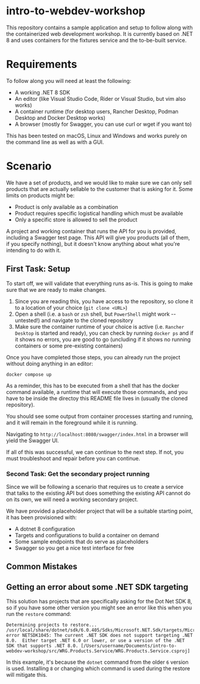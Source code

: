 # intro-to-webdev-workshop

This repository contains a sample application and setup to follow along with the containerized web development workshop. It is currently based on .NET 8 and uses containers for the fixtures service and the to-be-built service.

# Requirements

To follow along you will need at least the following:

- A working .NET 8 SDK
- An editor (like Visual Studio Code, Rider or Visual Studio, but vim also works)
- A container runtime (for desktop users, Rancher Desktop, Podman Desktop and Docker Desktop works)
- A browser (mostly for Swagger, you can use curl or wget if you want to)

This has been tested on macOS, Linux and Windows and works purely on the command line as well as with a GUI.

# Scenario

We have a set of products, and we would like to make sure we can only sell products that are actually sellable to the customer that is asking for it. Some limits on products might be:

- Product is only available as a combination
- Product requires specific logistical handling which must be available
- Only a specific store is allowed to sell the product

A project and working container that runs the API for you is provided, including a Swagger test page.
This API will give you products (all of them, if you specify nothing), but it doesn't know anything about what you're intending to do with it.

## First Task: Setup

To start off, we will validate that everything runs as-is. This is going to make sure that we are ready to make changes.

1. Since you are reading this, you have access to the repository, so clone it to a location of your choice (`git clone <URL>`)
2. Open a shell (i.e. a `bash` or `zsh` shell, but `PowerShell` might work -- untested!) and navigate to the cloned repository
3. Make sure the container runtime of your choice is active (i.e. `Rancher Desktop` is started and ready), you can check by running `docker ps` and if it shows no errors, you are good to go (uncluding if it shows no running containers or some pre-existing containers)

Once you have completed those steps, you can already run the project without doing anything in an editor:

`docker compose up `

As a reminder, this has to be executed from a shell that has the docker command available, a runtime that will execute those commands, and you have to be inside the directoy this README file lives in (usually the cloned repository).

You should see some output from container processes starting and running, and it will remain in the foreground while it is running.

Navigating to `http://localhost:8080/swagger/index.html` in a browser will yield the Swagger UI.

If all of this was successful, we can continue to the next step. If not, you must troubleshoot and repair before you can continue.

### Second Task: Get the secondary project running

Since we will be following a scenario that requires us to create a service that talks to the existing API but does something the existing API cannot do on its own, we will need a working secondary project.

We have provided a placeholder project that will be a suitable starting point, it has been provisioned with:

- A dotnet 8 configuration
- Targets and configurations to build a container on demand
- Some sample endpoints that do serve as placeholders
- Swagger so you get a nice test interface for free

## Common Mistakes

## Getting an error about some .NET SDK targeting

This solution has projects that are specifically asking for the Dot Net SDK 8, so if you have some other version you might see an error like this when you run the `restore` command:

````
Determining projects to restore...
/usr/local/share/dotnet/sdk/6.0.405/Sdks/Microsoft.NET.Sdk/targets/Microsoft.NET.TargetFrameworkInference.targets(144,5): error NETSDK1045: The current .NET SDK does not support targeting .NET 8.0.  Either target .NET 6.0 or lower, or use a version of the .NET SDK that supports .NET 8.0. [/Users/username/Documents/intro-to-webdev-workshop/src/WRG.Products.Service/WRG.Products.Service.csproj]
````

In this example, it's because the `dotnet` command from the older `6` version is used. Installing `8` or changing which command is used during the restore will mitigate this.
